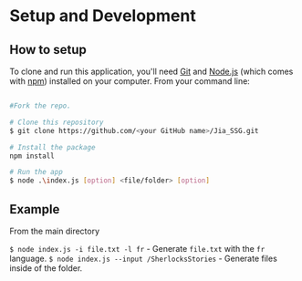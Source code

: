 # Setup and Development

## How to setup

To clone and run this application, you'll need [Git](https://git-scm.com) and [Node.js](https://nodejs.org/en/download/) (which comes with [npm](http://npmjs.com)) installed on your computer. From your command line:

```bash

#Fork the repo.

# Clone this repository
$ git clone https://github.com/<your GitHub name>/Jia_SSG.git

# Install the package
npm install

# Run the app
$ node .\index.js [option] <file/folder> [option]
```

## Example
From the main directory

`$ node index.js -i file.txt -l fr` - Generate `file.txt` with the `fr` language.
`$ node index.js --input /SherlocksStories` - Generate files inside of the folder.
